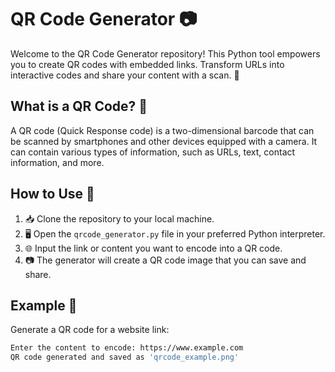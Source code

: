 # QR Code Generator 📷

Welcome to the QR Code Generator repository! This Python tool empowers you to create QR codes with embedded links. Transform URLs into interactive codes and share your content with a scan. 🚀

## What is a QR Code? 🤔

A QR code (Quick Response code) is a two-dimensional barcode that can be scanned by smartphones and other devices equipped with a camera. It can contain various types of information, such as URLs, text, contact information, and more.

## How to Use 📝

1. 📥 Clone the repository to your local machine.
2. 🖥️ Open the `qrcode_generator.py` file in your preferred Python interpreter.
3. 🌐 Input the link or content you want to encode into a QR code.
4. 📷 The generator will create a QR code image that you can save and share.

## Example 🎉

Generate a QR code for a website link:
```bash
Enter the content to encode: https://www.example.com
QR code generated and saved as 'qrcode_example.png'
